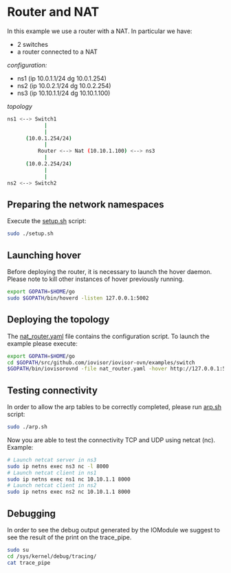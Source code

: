 # Router and NAT

In this example we use a router with a NAT.
In particular we have:
- 2 switches
- a router connected to a NAT

*configuration:*
  * ns1 (ip 10.0.1.1/24 dg 10.0.1.254)
  * ns2 (ip 10.0.2.1/24 dg 10.0.2.254)
  * ns3 (ip 10.10.1.1/24 dg 10.10.1.100)

*topology*
```bash
ns1 <--> Switch1
            |
            |
      (10.0.1.254/24)
            |
          Router <--> Nat (10.10.1.100) <--> ns3
            |
      (10.0.2.254/24)
            |
            |
ns2 <--> Switch2
```

## Preparing the network namespaces

Execute the [setup.sh](./setup.sh) script:

```bash
sudo ./setup.sh
```

## Launching hover

Before deploying the router, it is necessary to launch the hover daemon.
Please note to kill other instances of hover previously running.

```bash
export GOPATH=$HOME/go
sudo $GOPATH/bin/hoverd -listen 127.0.0.1:5002
```

## Deploying the topology

The [nat_router.yaml](./nat_router.yaml) file contains the configuration script.
To launch the example please execute:

```bash
export GOPATH=$HOME/go
cd $GOPATH/src/github.com/iovisor/iovisor-ovn/examples/switch
$GOPATH/bin/iovisorovnd -file nat_router.yaml -hover http://127.0.0.1:5002
```

## Testing connectivity

In order to allow the arp tables to be correctly completed, please run [arp.sh](./arp.sh) script:

```bash
sudo ./arp.sh
```

Now you are able to test the connectivity TCP and UDP using netcat (nc). Example:

```bash
# Launch netcat server in ns3
sudo ip netns exec ns3 nc -l 8000
# Launch netcat client in ns1
sudo ip netns exec ns1 nc 10.10.1.1 8000
# Launch netcat client in ns2
sudo ip netns exec ns2 nc 10.10.1.1 8000
```

## Debugging

In order to see the debug output generated by the IOModule we suggest to see the result of the print on the trace_pipe.

```bash
sudo su
cd /sys/kernel/debug/tracing/
cat trace_pipe
```
